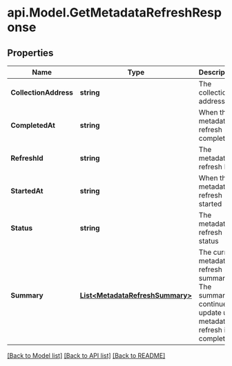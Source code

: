 # api.Model.GetMetadataRefreshResponse

## Properties

Name | Type | Description | Notes
------------ | ------------- | ------------- | -------------
**CollectionAddress** | **string** | The collection address | 
**CompletedAt** | **string** | When the metadata refresh completed | [optional] 
**RefreshId** | **string** | The metadata refresh ID | 
**StartedAt** | **string** | When the metadata refresh started | 
**Status** | **string** | The metadata refresh status | 
**Summary** | [**List&lt;MetadataRefreshSummary&gt;**](MetadataRefreshSummary.md) | The current metadata refresh summary. The summary continue to update until metadata refresh is completed | 

[[Back to Model list]](../README.md#documentation-for-models) [[Back to API list]](../README.md#documentation-for-api-endpoints) [[Back to README]](../README.md)

